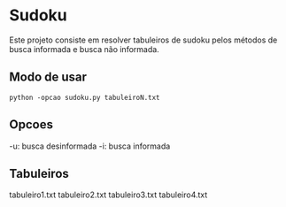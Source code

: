 # Sudoku
Este projeto consiste em resolver tabuleiros de sudoku pelos métodos de busca informada e busca não informada.

## Modo de usar
`python -opcao sudoku.py tabuleiroN.txt`

## Opcoes
-u: busca desinformada
-i: busca informada

## Tabuleiros
tabuleiro1.txt
tabuleiro2.txt
tabuleiro3.txt
tabuleiro4.txt